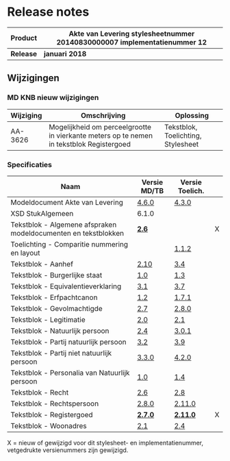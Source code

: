 # Release notes
Product|Akte van Levering stylesheetnummer 20140830000007 implementatienummer 12|
|---|---|
|**Release**|**januari 2018**|
## Wijzigingen
### MD KNB nieuw wijzigingen
|Wijziging|Omschrijving|Oplossing|
|---|---|---|
AA-3626|Mogelijkheid om perceelgrootte in vierkante meters op te nemen in tekstblok Registergoed|Tekstblok, Toelichting, Stylesheet|
### Specificaties
Naam|Versie MD/TB|Versie Toelich.|  |
| --- |--- |--- |---|
Modeldocument Akte van Levering|[4.6.0](/modeldocumenten/Akte%20van%20levering/20140830000007/Modeldocument%20Akte%20van%20Levering%20v4.6.0.docx)|[4.3.0](/modeldocumenten/Akte%20van%20levering/20140830000007/Toelichting%20modeldocument%20Akte%20van%20Levering%204.6.0%20-%20v4.3.0.docx)|   |
XSD StukAlgemeen|6.1.0||   |
Tekstblok - Algemene afspraken modeldocumenten en tekstblokken|**[2.6](/tekstblokken/Tekstblok%20-%20Algemene%20afspraken%20modeldocumenten%20en%20tekstblokken%20v2.6.docx)**|| X | 
Toelichting - Comparitie nummering en layout||[1.1.2](/tekstblokken/Toelichting%20-%20Comparitie%20nummering%20en%20layout%20v1.1.2.docx)|   |
Tekstblok - Aanhef|[2.10](/tekstblokken/Tekstblok%20-%20Aanhef%20v2.10.docx)|[3.4](/tekstblokken/Toelichting%20Tekstblok%20-%20Aanhef%202.10%20-%20v3.4.docx)|   |
Tekstblok - Burgerlijke staat|[1.0](/tekstblokken/Tekstblok%20-%20Burgerlijke%20staat%20v1.0.docx)|[1.3](/tekstblokken/Toelichting%20Tekstblok%20-%20Burgerlijke%20staat%201.0%20-%20v1.3.docx)|   |
Tekstblok - Equivalentieverklaring|[3.1](/tekstblokken/Tekstblok%20-%20Equivalentieverklaring%20v3.1.docx)|[3.7](/tekstblokken/Toelichting%20Tekstblok%20-%20Equivalentieverklaring%203.1%20-%20v3.7.docx)|   |
Tekstblok - Erfpachtcanon|[1.2](/tekstblokken/Tekstblok%20-%20Erfpachtcanon%20v1.2.docx)|[1.7.1](/tekstblokken/Toelichting%20Tekstblok%20-%20Erfpachtcanon%201.2%20-%20v1.7.1.docx)|   |
Tekstblok - Gevolmachtigde|[2.7](/tekstblokken/Tekstblok%20-%20Gevolmachtigde%20v2.7.docx)|[2.8.0](/tekstblokken/Toelichting%20Tekstblok%20-%20Gevolmachtigde%202.7%20-%20v2.8.0.docx)|   |
Tekstblok - Legitimatie|[2.0](/tekstblokken/Tekstblok%20-%20Legitimatie%20v2.0.docx)|[2.1](/tekstblokken/Toelichting%20Tekstblok%20-%20Legitimatie%202.0%20-%20v2.1.docx)|   |
Tekstblok - Natuurlijk persoon|[2.4](/tekstblokken/Tekstblok%20-%20Natuurlijk%20persoon%20v2.4.docx)|[3.0.1](/tekstblokken/Toelichting%20Tekstblok%20-%20Natuurlijk%20persoon%202.4%20-%20v3.0.1.docx)|   |
Tekstblok - Partij natuurlijk persoon|[3.2](/tekstblokken/Tekstblok%20-%20Partij%20natuurlijk%20persoon%20v3.2.docx)|[3.9](/tekstblokken/Toelichting%20Tekstblok%20-%20Partij%20natuurlijk%20persoon%203.2%20-%20v3.9.docx)|   |
Tekstblok - Partij niet natuurlijk persoon|[3.3.0](/tekstblokken/Tekstblok%20-%20Partij%20niet%20natuurlijk%20persoon%20v3.3.0.docx)|[4.2.0](/tekstblokken/Toelichting%20Tekstblok%20-%20Partij%20niet%20natuurlijk%20persoon%203.3.0%20-%20v4.2.0.docx)|   |
Tekstblok - Personalia van Natuurlijk persoon|[1.0](/tekstblokken/Tekstblok%20-%20Personalia%20van%20Natuurlijk%20persoon%20v1.0.docx)|[1.4](/tekstblokken/Toelichting%20Tekstblok%20-%20Personalia%20van%20Natuurlijk%20persoon%201.0%20-%20v1.4.docx)|   |
Tekstblok - Recht|[2.6](/tekstblokken/Tekstblok%20-%20Recht%20v2.6.docx)|[2.8](/tekstblokken/Toelichting%20Tekstblok%20-%20Recht%202.6%20-%20v2.8.docx)|   |
Tekstblok - Rechtspersoon|[2.8.0](/tekstblokken/Tekstblok%20-%20Rechtspersoon%20v2.8.0.docx)|[2.11.0](/tekstblokken/Toelichting%20Tekstblok%20-%20Rechtspersoon%202.8.0%20-%20v2.11.0.docx)|   |
Tekstblok - Registergoed|**[2.7.0](/tekstblokken/Tekstblok%20-%20Registergoed%20v2.7.0.docx)**|**[2.11.0](/tekstblokken/Toelichting%20Tekstblok%20-%20Registergoed%202.7.0%20-%20v2.11.0.docx)**| X | 
Tekstblok - Woonadres|[2.1](/tekstblokken/Tekstblok%20-%20Woonadres%20v2.1.docx)|[2.4](/tekstblokken/Toelichting%20Tekstblok%20-%20Woonadres%202.1%20-%20v2.4.docx)|   |
X = nieuw of gewijzigd voor dit stylesheet- en implementatienummer, vetgedrukte versienummers zijn gewijzigd.